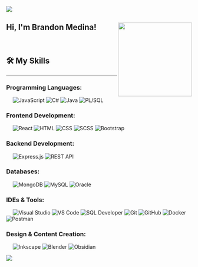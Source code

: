 <!--horizontal divider(gradiant)-->
<img src="https://user-images.githubusercontent.com/73097560/115834477-dbab4500-a447-11eb-908a-139a6edaec5c.gif">

<h2> Hi, I'm Brandon Medina! <img align='right' src='https://user-images.githubusercontent.com/5713670/87202985-820dcb80-c2b6-11ea-9f56-7ec461c497c3.gif' width='200"'>
</h2>
&emsp;
&emsp;

## 🛠️ My Skills
-------------------

### Programming Languages:
&emsp;
![JavaScript](https://img.shields.io/badge/-JavaScript-000?&logo=JavaScript)
![C#](https://img.shields.io/badge/-C%23-000?&logo=dotnet)
![Java](https://img.shields.io/badge/-Java-000?&logo=openjdk)
![PL/SQL](https://img.shields.io/badge/PL%2FSQL-Oracle-000?logo=oracle)

### Frontend Development:
&emsp;
![React](https://img.shields.io/badge/-React-000?&logo=React)
![HTML](https://img.shields.io/badge/-HTML-000?&logo=HTML5)
![CSS](https://img.shields.io/badge/-CSS-000?&logo=css)
![SCSS](https://img.shields.io/badge/-SCSS-000?&logo=Sass)
![Bootstrap](https://img.shields.io/badge/Bootstrap-000?&logo=bootstrap)

### Backend Development:
&emsp;
![Express.js](https://img.shields.io/badge/-Express.js-000?&logo=express)
![REST API](https://img.shields.io/badge/-REST%20API-000?&logo=fastapi)

### Databases:
&emsp;
![MongoDB](https://img.shields.io/badge/-MongoDB-000?&logo=MongoDB)
![MySQL](https://img.shields.io/badge/-MySQL-000?&logo=MySQL)
![Oracle](https://img.shields.io/badge/Oracle-DB-000?logo=oracle)

### IDEs & Tools:
&emsp;
![Visual Studio](https://img.shields.io/badge/-Visual%20Studio-000?&logo=Visual-Studio)
![VS Code](https://img.shields.io/badge/-VS%20Code-000?&logo=Visual-Studio-Code)
![SQL Developer](https://img.shields.io/badge/-SQL%20Developer-000?&logo=oracle&logoColor=white)
![Git](https://img.shields.io/badge/-Git-000?&logo=Git)
![GitHub](https://img.shields.io/badge/-GitHub-000?&logo=GitHub)
![Docker](https://img.shields.io/badge/-Docker-000?&logo=Docker)
![Postman](https://img.shields.io/badge/-Postman-000?&logo=Postman)

### Design & Content Creation:
&emsp;
![Inkscape](https://img.shields.io/badge/-Inkscape-000?&logo=Inkscape)
![Blender](https://img.shields.io/badge/-Blender-000?&logo=Blender)
![Obsidian](https://img.shields.io/badge/-Obsidian-000?&logo=Obsidian)

<!---
sh1royasha/sh1royasha is a ✨ special ✨ repository because its `README.md` (this file) appears on your GitHub profile.
You can click the Preview link to take a look at your changes.
--->
<!--horizontal divider(gradiant)-->
<img src="https://user-images.githubusercontent.com/73097560/115834477-dbab4500-a447-11eb-908a-139a6edaec5c.gif">
